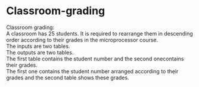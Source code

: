 # Classroom-grading
Classroom grading:<br/>
A classroom has 25 students. It is required to rearrange them in descending order according to their grades in the microprocessor course.<br/>
The inputs are two tables. <br/>
The outputs are two tables. <br/>
The first table contains the student number and the second onecontains their grades.<br/>
The first one contains the student number arranged according to their grades and the second table shows these grades.
